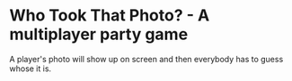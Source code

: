 # Who Took That Photo? - A multiplayer party game
A player's photo will show up on screen and then everybody has to guess
whose it is.